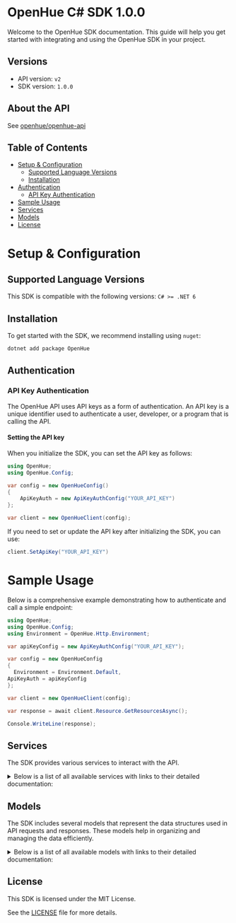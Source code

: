 # OpenHue C# SDK 1.0.0

Welcome to the OpenHue SDK documentation. This guide will help you get started with integrating and using the OpenHue SDK in your project.

## Versions

- API version: `v2`
- SDK version: `1.0.0`

## About the API

See [openhue/openhue-api](https://github.com/openhue/openhue-api)

## Table of Contents

- [Setup & Configuration](#setup--configuration)
  - [Supported Language Versions](#supported-language-versions)
  - [Installation](#installation)
- [Authentication](#authentication)
  - [API Key Authentication](#api-key-authentication)
- [Sample Usage](#sample-usage)
- [Services](#services)
- [Models](#models)
- [License](#license)

# Setup & Configuration

## Supported Language Versions

This SDK is compatible with the following versions: `C# >= .NET 6`

## Installation

To get started with the SDK, we recommend installing using `nuget`:

```bash
dotnet add package OpenHue
```

## Authentication

### API Key Authentication

The OpenHue API uses API keys as a form of authentication. An API key is a unique identifier used to authenticate a user, developer, or a program that is calling the API.

#### Setting the API key

When you initialize the SDK, you can set the API key as follows:

```cs
using OpenHue;
using OpenHue.Config;

var config = new OpenHueConfig()
{
	ApiKeyAuth = new ApiKeyAuthConfig("YOUR_API_KEY")
};

var client = new OpenHueClient(config);
```

If you need to set or update the API key after initializing the SDK, you can use:

```cs
client.SetApiKey("YOUR_API_KEY")
```

# Sample Usage

Below is a comprehensive example demonstrating how to authenticate and call a simple endpoint:

```cs
using OpenHue;
using OpenHue.Config;
using Environment = OpenHue.Http.Environment;

var apiKeyConfig = new ApiKeyAuthConfig("YOUR_API_KEY");

var config = new OpenHueConfig
{
  Environment = Environment.Default,
ApiKeyAuth = apiKeyConfig
};

var client = new OpenHueClient(config);

var response = await client.Resource.GetResourcesAsync();

Console.WriteLine(response);

```

## Services

The SDK provides various services to interact with the API.

<details> 
<summary>Below is a list of all available services with links to their detailed documentation:</summary>

| Name                                                                 |
| :------------------------------------------------------------------- |
| [AuthService](documentation/services/AuthService.md)                 |
| [ResourceService](documentation/services/ResourceService.md)         |
| [DeviceService](documentation/services/DeviceService.md)             |
| [DevicePowerService](documentation/services/DevicePowerService.md)   |
| [LightService](documentation/services/LightService.md)               |
| [LightLevelService](documentation/services/LightLevelService.md)     |
| [MotionService](documentation/services/MotionService.md)             |
| [GroupedLightService](documentation/services/GroupedLightService.md) |
| [BridgeService](documentation/services/BridgeService.md)             |
| [BridgeHomeService](documentation/services/BridgeHomeService.md)     |
| [SceneService](documentation/services/SceneService.md)               |
| [RoomService](documentation/services/RoomService.md)                 |
| [ZoneService](documentation/services/ZoneService.md)                 |
| [TemperatureService](documentation/services/TemperatureService.md)   |

</details>

## Models

The SDK includes several models that represent the data structures used in API requests and responses. These models help in organizing and managing the data efficiently.

<details> 
<summary>Below is a list of all available models with links to their detailed documentation:</summary>

| Name                                                                                 | Description                                                                                                                         |
| :----------------------------------------------------------------------------------- | :---------------------------------------------------------------------------------------------------------------------------------- |
| [AuthenticateRequest](documentation/models/AuthenticateRequest.md)                   |                                                                                                                                     |
| [Response\_](documentation/models/Response_.md)                                      |                                                                                                                                     |
| [GetResourcesOkResponse](documentation/models/GetResourcesOkResponse.md)             |                                                                                                                                     |
| [GetDevicesOkResponse](documentation/models/GetDevicesOkResponse.md)                 |                                                                                                                                     |
| [GetDeviceOkResponse](documentation/models/GetDeviceOkResponse.md)                   |                                                                                                                                     |
| [DevicePut](documentation/models/DevicePut.md)                                       |                                                                                                                                     |
| [UpdateDeviceOkResponse](documentation/models/UpdateDeviceOkResponse.md)             |                                                                                                                                     |
| [DeleteDeviceOkResponse](documentation/models/DeleteDeviceOkResponse.md)             |                                                                                                                                     |
| [GetDevicePowersOkResponse](documentation/models/GetDevicePowersOkResponse.md)       |                                                                                                                                     |
| [GetDevicePowerOkResponse](documentation/models/GetDevicePowerOkResponse.md)         |                                                                                                                                     |
| [GetLightsOkResponse](documentation/models/GetLightsOkResponse.md)                   |                                                                                                                                     |
| [GetLightOkResponse](documentation/models/GetLightOkResponse.md)                     |                                                                                                                                     |
| [LightPut](documentation/models/LightPut.md)                                         |                                                                                                                                     |
| [UpdateLightOkResponse](documentation/models/UpdateLightOkResponse.md)               |                                                                                                                                     |
| [GetLightLevelsOkResponse](documentation/models/GetLightLevelsOkResponse.md)         |                                                                                                                                     |
| [GetLightLevelOkResponse](documentation/models/GetLightLevelOkResponse.md)           |                                                                                                                                     |
| [LightLevelPut](documentation/models/LightLevelPut.md)                               |                                                                                                                                     |
| [UpdateLightLevelOkResponse](documentation/models/UpdateLightLevelOkResponse.md)     |                                                                                                                                     |
| [GetMotionSensorsOkResponse](documentation/models/GetMotionSensorsOkResponse.md)     |                                                                                                                                     |
| [GetMotionSensorOkResponse](documentation/models/GetMotionSensorOkResponse.md)       |                                                                                                                                     |
| [MotionPut](documentation/models/MotionPut.md)                                       |                                                                                                                                     |
| [UpdateMotionSensorOkResponse](documentation/models/UpdateMotionSensorOkResponse.md) |                                                                                                                                     |
| [GetGroupedLightsOkResponse](documentation/models/GetGroupedLightsOkResponse.md)     |                                                                                                                                     |
| [GetGroupedLightOkResponse](documentation/models/GetGroupedLightOkResponse.md)       |                                                                                                                                     |
| [GroupedLightPut](documentation/models/GroupedLightPut.md)                           |                                                                                                                                     |
| [UpdateGroupedLightOkResponse](documentation/models/UpdateGroupedLightOkResponse.md) |                                                                                                                                     |
| [GetBridgesOkResponse](documentation/models/GetBridgesOkResponse.md)                 |                                                                                                                                     |
| [GetBridgeOkResponse](documentation/models/GetBridgeOkResponse.md)                   |                                                                                                                                     |
| [BridgePut](documentation/models/BridgePut.md)                                       |                                                                                                                                     |
| [UpdateBridgeOkResponse](documentation/models/UpdateBridgeOkResponse.md)             |                                                                                                                                     |
| [GetBridgeHomesOkResponse](documentation/models/GetBridgeHomesOkResponse.md)         |                                                                                                                                     |
| [GetBridgeHomeOkResponse](documentation/models/GetBridgeHomeOkResponse.md)           |                                                                                                                                     |
| [GetScenesOkResponse](documentation/models/GetScenesOkResponse.md)                   |                                                                                                                                     |
| [ScenePost](documentation/models/ScenePost.md)                                       |                                                                                                                                     |
| [CreateSceneOkResponse](documentation/models/CreateSceneOkResponse.md)               |                                                                                                                                     |
| [GetSceneOkResponse](documentation/models/GetSceneOkResponse.md)                     |                                                                                                                                     |
| [ScenePut](documentation/models/ScenePut.md)                                         |                                                                                                                                     |
| [UpdateSceneOkResponse](documentation/models/UpdateSceneOkResponse.md)               |                                                                                                                                     |
| [DeleteSceneOkResponse](documentation/models/DeleteSceneOkResponse.md)               |                                                                                                                                     |
| [GetRoomsOkResponse](documentation/models/GetRoomsOkResponse.md)                     |                                                                                                                                     |
| [RoomPut](documentation/models/RoomPut.md)                                           |                                                                                                                                     |
| [CreateRoomOkResponse](documentation/models/CreateRoomOkResponse.md)                 |                                                                                                                                     |
| [GetRoomOkResponse](documentation/models/GetRoomOkResponse.md)                       |                                                                                                                                     |
| [UpdateRoomOkResponse](documentation/models/UpdateRoomOkResponse.md)                 |                                                                                                                                     |
| [DeleteRoomOkResponse](documentation/models/DeleteRoomOkResponse.md)                 |                                                                                                                                     |
| [GetZonesOkResponse](documentation/models/GetZonesOkResponse.md)                     |                                                                                                                                     |
| [CreateZoneOkResponse](documentation/models/CreateZoneOkResponse.md)                 |                                                                                                                                     |
| [GetZoneOkResponse](documentation/models/GetZoneOkResponse.md)                       |                                                                                                                                     |
| [UpdateZoneOkResponse](documentation/models/UpdateZoneOkResponse.md)                 |                                                                                                                                     |
| [DeleteZoneOkResponse](documentation/models/DeleteZoneOkResponse.md)                 |                                                                                                                                     |
| [GetTemperaturesOkResponse](documentation/models/GetTemperaturesOkResponse.md)       |                                                                                                                                     |
| [GetTemperatureOkResponse](documentation/models/GetTemperatureOkResponse.md)         |                                                                                                                                     |
| [TemperaturePut](documentation/models/TemperaturePut.md)                             |                                                                                                                                     |
| [UpdateTemperatureOkResponse](documentation/models/UpdateTemperatureOkResponse.md)   |                                                                                                                                     |
| [Error](documentation/models/Error.md)                                               |                                                                                                                                     |
| [ResourceGet](documentation/models/ResourceGet.md)                                   |                                                                                                                                     |
| [ResourceIdentifier](documentation/models/ResourceIdentifier.md)                     |                                                                                                                                     |
| [DeviceGet](documentation/models/DeviceGet.md)                                       |                                                                                                                                     |
| [ProductData](documentation/models/ProductData.md)                                   |                                                                                                                                     |
| [ProductArchetype](documentation/models/ProductArchetype.md)                         | The default archetype given by manufacturer. Can be changed by user.                                                                |
| [DevicePowerGet](documentation/models/DevicePowerGet.md)                             |                                                                                                                                     |
| [LightGet](documentation/models/LightGet.md)                                         |                                                                                                                                     |
| [On](documentation/models/On.md)                                                     |                                                                                                                                     |
| [LightArchetype](documentation/models/LightArchetype.md)                             | Light archetype                                                                                                                     |
| [GamutPosition](documentation/models/GamutPosition.md)                               | CIE XY gamut position                                                                                                               |
| [SupportedDynamicStatus](documentation/models/SupportedDynamicStatus.md)             | Current status of the lamp with dynamics.                                                                                           |
| [SupportedSignals](documentation/models/SupportedSignals.md)                         | Indicates which signal is currently active.                                                                                         |
| [Color](documentation/models/Color.md)                                               |                                                                                                                                     |
| [SupportedGradientMode](documentation/models/SupportedGradientMode.md)               | Mode in which the points are currently being deployed. If not provided during PUT/POST it will be defaulted to interpolated_palette |
| [SupportedEffects](documentation/models/SupportedEffects.md)                         |                                                                                                                                     |
| [SupportedTimedEffects](documentation/models/SupportedTimedEffects.md)               | Current status values the light is in regarding timed effects                                                                       |
| [Dimming](documentation/models/Dimming.md)                                           |                                                                                                                                     |
| [DimmingDelta](documentation/models/DimmingDelta.md)                                 |                                                                                                                                     |
| [ColorTemperature](documentation/models/ColorTemperature.md)                         |                                                                                                                                     |
| [ColorTemperatureDelta](documentation/models/ColorTemperatureDelta.md)               |                                                                                                                                     |
| [Dynamics](documentation/models/Dynamics.md)                                         |                                                                                                                                     |
| [Alert](documentation/models/Alert.md)                                               | Joined alert control                                                                                                                |
| [Signaling](documentation/models/Signaling.md)                                       | Feature containing basic signaling properties.                                                                                      |
| [Gradient](documentation/models/Gradient.md)                                         | Basic feature containing gradient properties.                                                                                       |
| [Effects](documentation/models/Effects.md)                                           | Basic feature containing effect properties.                                                                                         |
| [Powerup](documentation/models/Powerup.md)                                           | Feature containing properties to configure powerup behaviour of a lightsource.                                                      |
| [LightLevelGet](documentation/models/LightLevelGet.md)                               |                                                                                                                                     |
| [MotionGet](documentation/models/MotionGet.md)                                       |                                                                                                                                     |
| [GroupedLightGet](documentation/models/GroupedLightGet.md)                           |                                                                                                                                     |
| [Dynamics2](documentation/models/Dynamics2.md)                                       |                                                                                                                                     |
| [BridgeGet](documentation/models/BridgeGet.md)                                       |                                                                                                                                     |
| [BridgeHomeGet](documentation/models/BridgeHomeGet.md)                               |                                                                                                                                     |
| [SceneGet](documentation/models/SceneGet.md)                                         |                                                                                                                                     |
| [ActionGet](documentation/models/ActionGet.md)                                       |                                                                                                                                     |
| [SceneMetadata](documentation/models/SceneMetadata.md)                               |                                                                                                                                     |
| [ScenePalette](documentation/models/ScenePalette.md)                                 | Group of colors that describe the palette of colors to be used when playing dynamics                                                |
| [ColorPaletteGet](documentation/models/ColorPaletteGet.md)                           |                                                                                                                                     |
| [ColorTemperaturePalettePost](documentation/models/ColorTemperaturePalettePost.md)   |                                                                                                                                     |
| [ActionPost](documentation/models/ActionPost.md)                                     |                                                                                                                                     |
| [SceneRecall](documentation/models/SceneRecall.md)                                   |                                                                                                                                     |
| [RoomGet](documentation/models/RoomGet.md)                                           |                                                                                                                                     |
| [RoomArchetype](documentation/models/RoomArchetype.md)                               | Possible archetypes of a room                                                                                                       |
| [TemperatureGet](documentation/models/TemperatureGet.md)                             |                                                                                                                                     |

</details>

## License

This SDK is licensed under the MIT License.

See the [LICENSE](LICENSE) file for more details.

<!-- This file was generated by liblab | https://liblab.com/ -->
